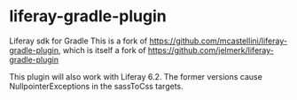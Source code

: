 # liferay-gradle-plugin
Liferay sdk for Gradle
This is a fork of
https://github.com/mcastellini/liferay-gradle-plugin, which is itself a fork of 
https://github.com/jelmerk/liferay-gradle-plugin

This plugin will also work with Liferay 6.2. The former versions cause NullpointerExceptions in the sassToCss targets.
